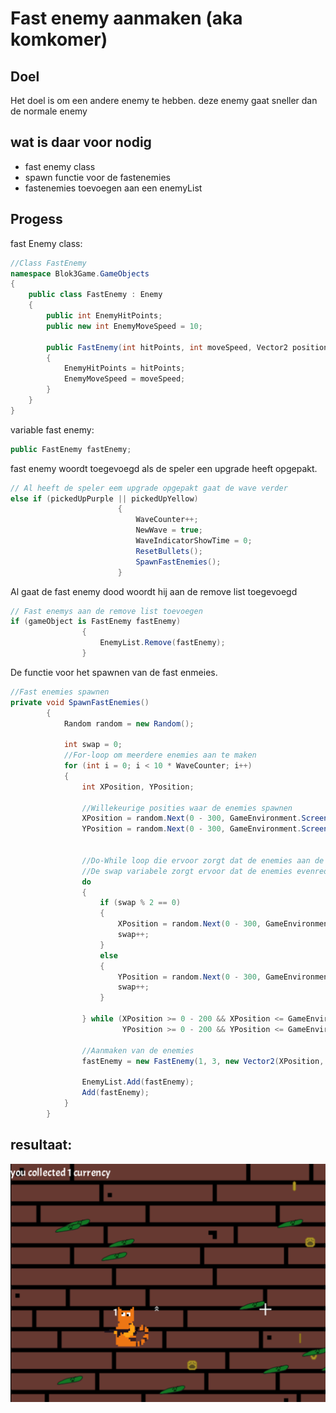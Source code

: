 # Fast enemy aanmaken (aka komkomer)

## Doel

Het doel is om een andere enemy te hebben. deze enemy gaat sneller dan de normale enemy

## wat is daar voor nodig

- fast enemy class
- spawn functie voor de fastenemies
- fastenemies toevoegen aan een enemyList
## Progess

fast Enemy class:

```c#
//Class FastEnemy
namespace Blok3Game.GameObjects
{
    public class FastEnemy : Enemy
    {
        public int EnemyHitPoints;
        public new int EnemyMoveSpeed = 10;
        
        public FastEnemy(int hitPoints, int moveSpeed, Vector2 position) : base(hitPoints, moveSpeed, position, "Images/Characters/fastEnemy", 0, " ", 0)
        {
            EnemyHitPoints = hitPoints;
            EnemyMoveSpeed = moveSpeed;
        }
    }
}
```
variable fast enemy:
```c#
public FastEnemy fastEnemy;

```
fast enemy woordt toegevoegd als de speler een upgrade heeft opgepakt.
```c# 
// Al heeft de speler eem upgrade opgepakt gaat de wave verder
else if (pickedUpPurple || pickedUpYellow)
                        {
                            WaveCounter++;
                            NewWave = true;
                            WaveIndicatorShowTime = 0;
                            ResetBullets();
                            SpawnFastEnemies();
                        }
```
Al gaat de fast enemy dood woordt hij aan de remove list toegevoegd
```c#
// Fast enemys aan de remove list toevoegen
if (gameObject is FastEnemy fastEnemy)
                {
                    EnemyList.Remove(fastEnemy);
                }
```
De functie voor het spawnen van de fast enmeies.
```c#
//Fast enemies spawnen
private void SpawnFastEnemies()
        {
            Random random = new Random();

            int swap = 0;
            //For-loop om meerdere enemies aan te maken
            for (int i = 0; i < 10 * WaveCounter; i++)
            {
                int XPosition, YPosition;

                //Willekeurige posities waar de enemies spawnen
                XPosition = random.Next(0 - 300, GameEnvironment.Screen.X + 700);
                YPosition = random.Next(0 - 300, GameEnvironment.Screen.Y + 700);


                //Do-While loop die ervoor zorgt dat de enemies aan de buiten randen spawnen 
                //De swap variabele zorgt ervoor dat de enemies evenredig worden verdeel aan alle kanten
                do
                {
                    if (swap % 2 == 0)
                    {
                        XPosition = random.Next(0 - 300, GameEnvironment.Screen.X + 700);
                        swap++;
                    }
                    else
                    {
                        YPosition = random.Next(0 - 300, GameEnvironment.Screen.Y + 700);
                        swap++;
                    }

                } while (XPosition >= 0 - 200 && XPosition <= GameEnvironment.Screen.X + 200 &&
                         YPosition >= 0 - 200 && YPosition <= GameEnvironment.Screen.Y + 200);

                //Aanmaken van de enemies
                fastEnemy = new FastEnemy(1, 3, new Vector2(XPosition, YPosition));

                EnemyList.Add(fastEnemy);
                Add(fastEnemy);
            }
        }
```

## resultaat:
![fast enemy](../feature-documentatie/fast-enemy.png)